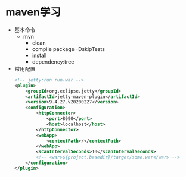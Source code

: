 # maven学习
- 基本命令
    - mvn
        - clean
        - compile package -DskipTests
        - install
        - dependency:tree
- 常用配置
    ```xml
    <!-- jetty:run run-war -->
    <plugin>
        <groupId>org.eclipse.jetty</groupId>
        <artifactId>jetty-maven-plugin</artifactId>
        <version>9.4.27.v20200227</version>
        <configuration>
            <httpConnector>
                <port>8090</port>
                <host>localhost</host>
            </httpConnector>
            <webApp>
                <contextPath>/</contextPath>
            </webApp>
            <scanIntervalSeconds>10</scanIntervalSeconds>
            <!-- <war>${project.basedir}/target/some.war</war> -->
        </configuration>
    </plugin>
    ```